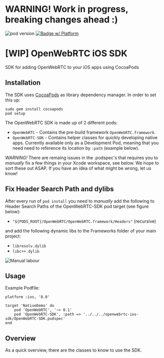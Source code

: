 # WARNING! Work in progress, breaking changes ahead :)
![pod version](https://img.shields.io/cocoapods/v/OpenWebRTC.svg) [![Badge w/ Platform](http://img.shields.io/cocoapods/p/OpenWebRTC.svg?style=flat)](https://cocoadocs.org/docsets/OpenWebRTC)

# [WIP] OpenWebRTC iOS SDK
SDK for adding OpenWebRTC to your iOS apps using CocoaPods 


## Installation

The SDK uses [CocoaPods](http://cocoapods.org) as library dependency manager. In order to set this up:

    sudo gem install cocoapods
    pod setup

The OpenWebRTC SDK is made up of 2 different pods:

* `OpenWebRTC` - Contains the pre-build framework `OpenWebRTC.framework`.
* `OpenWebRTC-SDK` - Contains helper classes for quickly developing native apps. Currently available only as a Development Pod, meaning that you need need to reference its location by `:path` (example below).

*WARNING!* There are remaing issues in the .podspec's that requires you to _manually_ fix a few things in your Xcode workspace, see below. We hope to sort these out ASAP. If you have an idea of what might be wrong, let us know!

## Fix Header Search Path and dylibs
After every run of `pod install` you need to _manually_ add the following to Header Search Paths of the OpenWebRTC-SDK pod target (see figure below):
* `"${PODS_ROOT}/OpenWebRTC/OpenWebRTC.framework/Headers"` (recursive)

and add the following dynamic libs to the Frameworks folder of your main project:
* `libresolv.dylib`
* `libc++.dylib`

![Manual labour](https://github.com/EricssonResearch/openwebrtc-ios-sdk/blob/master/Screenshots/manual_fixes.png)

## Usage
Example Podfile:
```
platform :ios, '8.0'

target 'NativeDemo' do
    pod 'OpenWebRTC', '~> 0.1'
    pod 'OpenWebRTC-SDK', :path => '../../../openwebrtc-ios-sdk/OpenWebRTC-SDK.podspec'
end
```

## Overview

As a quick overview, there are the classes to know to use the SDK.
